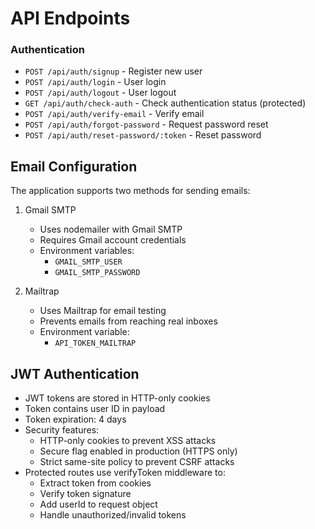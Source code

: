 # API Endpoints

### Authentication
- `POST /api/auth/signup` - Register new user
- `POST /api/auth/login` - User login
- `POST /api/auth/logout` - User logout
- `GET /api/auth/check-auth` - Check authentication status (protected)
- `POST /api/auth/verify-email` - Verify email
- `POST /api/auth/forgot-password` - Request password reset
- `POST /api/auth/reset-password/:token` - Reset password

## Email Configuration
The application supports two methods for sending emails:

1. Gmail SMTP
   - Uses nodemailer with Gmail SMTP
   - Requires Gmail account credentials
   - Environment variables:
     - `GMAIL_SMTP_USER`
     - `GMAIL_SMTP_PASSWORD`

2. Mailtrap
   - Uses Mailtrap for email testing
   - Prevents emails from reaching real inboxes
   - Environment variable:
     - `API_TOKEN_MAILTRAP`

## JWT Authentication
- JWT tokens are stored in HTTP-only cookies
- Token contains user ID in payload
- Token expiration: 4 days
- Security features:
  - HTTP-only cookies to prevent XSS attacks
  - Secure flag enabled in production (HTTPS only)
  - Strict same-site policy to prevent CSRF attacks
- Protected routes use verifyToken middleware to:
  - Extract token from cookies
  - Verify token signature
  - Add userId to request object
  - Handle unauthorized/invalid tokens 